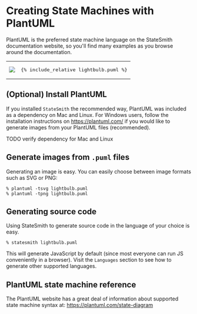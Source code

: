 # Creating State Machines with PlantUML 

PlantUML is the preferred state machine language on the StateSmith documentation website, so you'll find many examples as you browse around the documentation.

<table>
<tr>
<td>
<img src="lightbulb.svg">
</td>
<td>
<pre>
{% include_relative lightbulb.puml %}
</pre>
</td>
</tr>
</table>

## (Optional) Install PlantUML

If you installed `StateSmith` the recommended way, PlantUML was included as a dependency on Mac and Linux. For Windows users, follow the installation instructions on https://plantuml.com/ if you would like to generate images from your PlantUML files (recommended).

TODO verify dependency for Mac and Linux

## Generate images from `.puml` files

Generating an image is easy. You can easily choose between image formats such as SVG or PNG:

```
% plantuml -tsvg lightbulb.puml
% plantuml -tpng lightbulb.puml
```

## Generating source code

Using StateSmith to generate source code in the language of your choice is easy.

```
% statesmith lightbulb.puml
```

This will generate JavaScript by default (since most everyone can run JS conveniently in a browser). Visit the `Languages` section to see how to generate other supported languages.

## PlantUML state machine reference

The PlantUML website has a great deal of information about supported state machine syntax at: 
https://plantuml.com/state-diagram